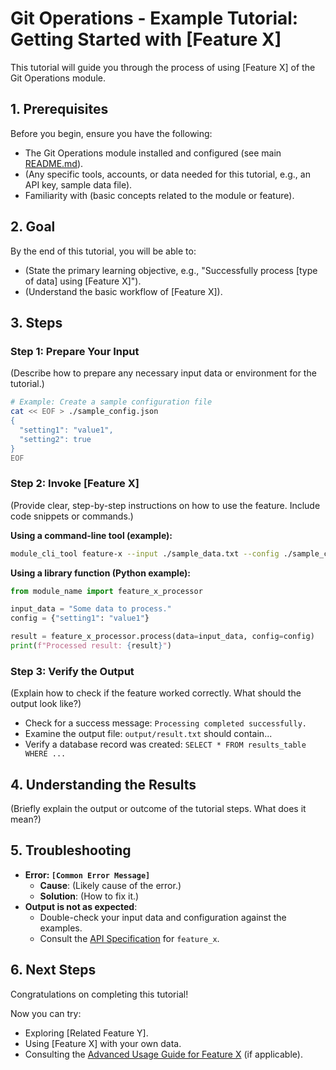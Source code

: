 # Git Operations - Example Tutorial: Getting Started with [Feature X]

This tutorial will guide you through the process of using [Feature X] of the Git Operations module.

## 1. Prerequisites

Before you begin, ensure you have the following:

- The Git Operations module installed and configured (see main [README.md](../README.md)).
- (Any specific tools, accounts, or data needed for this tutorial, e.g., an API key, sample data file).
- Familiarity with (basic concepts related to the module or feature).

## 2. Goal

By the end of this tutorial, you will be able to:

- (State the primary learning objective, e.g., "Successfully process [type of data] using [Feature X]").
- (Understand the basic workflow of [Feature X]).

## 3. Steps

### Step 1: Prepare Your Input

(Describe how to prepare any necessary input data or environment for the tutorial.)

```bash
# Example: Create a sample configuration file
cat << EOF > ./sample_config.json
{
  "setting1": "value1",
  "setting2": true
}
EOF
```

### Step 2: Invoke [Feature X]

(Provide clear, step-by-step instructions on how to use the feature. Include code snippets or commands.)

**Using a command-line tool (example):**

```bash
module_cli_tool feature-x --input ./sample_data.txt --config ./sample_config.json
```

**Using a library function (Python example):**

```python
from module_name import feature_x_processor

input_data = "Some data to process."
config = {"setting1": "value1"}

result = feature_x_processor.process(data=input_data, config=config)
print(f"Processed result: {result}")
```

### Step 3: Verify the Output

(Explain how to check if the feature worked correctly. What should the output look like?)

- Check for a success message: `Processing completed successfully.`
- Examine the output file: `output/result.txt` should contain...
- Verify a database record was created: `SELECT * FROM results_table WHERE ...`

## 4. Understanding the Results

(Briefly explain the output or outcome of the tutorial steps. What does it mean?)

## 5. Troubleshooting

- **Error: `[Common Error Message]`**
  - **Cause**: (Likely cause of the error.)
  - **Solution**: (How to fix it.)
- **Output is not as expected**: 
  - Double-check your input data and configuration against the examples.
  - Consult the [API Specification](../API_SPECIFICATION.md) for `feature_x`.

## 6. Next Steps

Congratulations on completing this tutorial!

Now you can try:
- Exploring [Related Feature Y].
- Using [Feature X] with your own data.
- Consulting the [Advanced Usage Guide for Feature X](./advanced_feature_x_guide.md) (if applicable). 